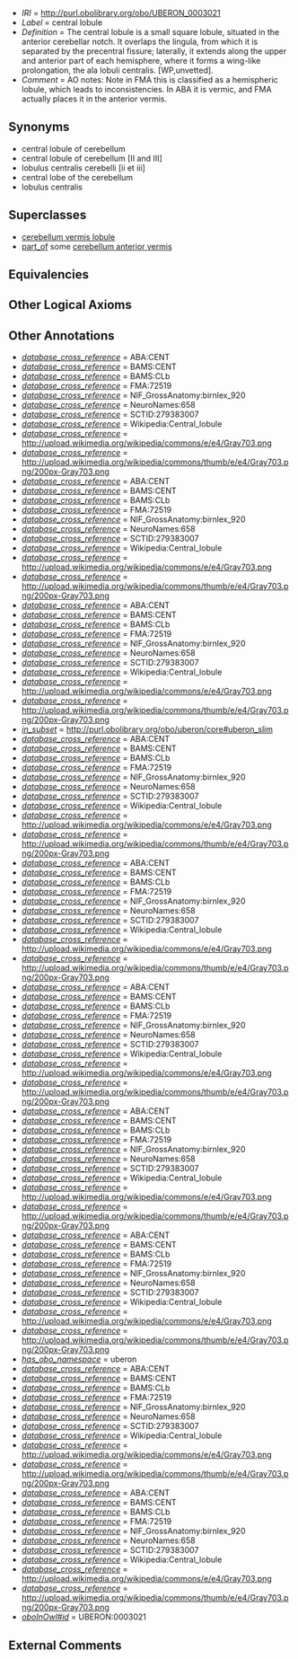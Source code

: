 * *IRI* = http://purl.obolibrary.org/obo/UBERON_0003021
 * *Label* = central lobule
 * *Definition* = The central lobule is a small square lobule, situated in the anterior cerebellar notch. It overlaps the lingula, from which it is separated by the precentral fissure; laterally, it extends along the upper and anterior part of each hemisphere, where it forms a wing-like prolongation, the ala lobuli centralis. [WP,unvetted].
 * *Comment* = AO notes: Note in FMA this is classified as a hemispheric lobule, which leads to inconsistencies. In ABA it is vermic, and FMA actually places it in the anterior vermis.

## Synonyms

 * central lobule of cerebellum
 * central lobule of cerebellum [II and III]
 * lobulus centralis cerebelli [ii et iii]
 * central lobe of the cerebellum
 * lobulus centralis

## Superclasses

 * [cerebellum vermis lobule](../../UBERON/70/UBERON_0004070.md)
 * [part_of](../../BFO/50/BFO_0000050.md) some [cerebellum anterior vermis](../../UBERON/41/UBERON_0003941.md)

## Equivalencies


## Other Logical Axioms


## Other Annotations

 * *[database_cross_reference](../../ef/oboInOwl#hasDbXref.md)* = ABA:CENT
 * *[database_cross_reference](../../ef/oboInOwl#hasDbXref.md)* = BAMS:CENT
 * *[database_cross_reference](../../ef/oboInOwl#hasDbXref.md)* = BAMS:CLb
 * *[database_cross_reference](../../ef/oboInOwl#hasDbXref.md)* = FMA:72519
 * *[database_cross_reference](../../ef/oboInOwl#hasDbXref.md)* = NIF_GrossAnatomy:birnlex_920
 * *[database_cross_reference](../../ef/oboInOwl#hasDbXref.md)* = NeuroNames:658
 * *[database_cross_reference](../../ef/oboInOwl#hasDbXref.md)* = SCTID:279383007
 * *[database_cross_reference](../../ef/oboInOwl#hasDbXref.md)* = Wikipedia:Central_lobule
 * *[database_cross_reference](../../ef/oboInOwl#hasDbXref.md)* = http://upload.wikimedia.org/wikipedia/commons/e/e4/Gray703.png
 * *[database_cross_reference](../../ef/oboInOwl#hasDbXref.md)* = http://upload.wikimedia.org/wikipedia/commons/thumb/e/e4/Gray703.png/200px-Gray703.png
 * *[database_cross_reference](../../ef/oboInOwl#hasDbXref.md)* = ABA:CENT
 * *[database_cross_reference](../../ef/oboInOwl#hasDbXref.md)* = BAMS:CENT
 * *[database_cross_reference](../../ef/oboInOwl#hasDbXref.md)* = BAMS:CLb
 * *[database_cross_reference](../../ef/oboInOwl#hasDbXref.md)* = FMA:72519
 * *[database_cross_reference](../../ef/oboInOwl#hasDbXref.md)* = NIF_GrossAnatomy:birnlex_920
 * *[database_cross_reference](../../ef/oboInOwl#hasDbXref.md)* = NeuroNames:658
 * *[database_cross_reference](../../ef/oboInOwl#hasDbXref.md)* = SCTID:279383007
 * *[database_cross_reference](../../ef/oboInOwl#hasDbXref.md)* = Wikipedia:Central_lobule
 * *[database_cross_reference](../../ef/oboInOwl#hasDbXref.md)* = http://upload.wikimedia.org/wikipedia/commons/e/e4/Gray703.png
 * *[database_cross_reference](../../ef/oboInOwl#hasDbXref.md)* = http://upload.wikimedia.org/wikipedia/commons/thumb/e/e4/Gray703.png/200px-Gray703.png
 * *[database_cross_reference](../../ef/oboInOwl#hasDbXref.md)* = ABA:CENT
 * *[database_cross_reference](../../ef/oboInOwl#hasDbXref.md)* = BAMS:CENT
 * *[database_cross_reference](../../ef/oboInOwl#hasDbXref.md)* = BAMS:CLb
 * *[database_cross_reference](../../ef/oboInOwl#hasDbXref.md)* = FMA:72519
 * *[database_cross_reference](../../ef/oboInOwl#hasDbXref.md)* = NIF_GrossAnatomy:birnlex_920
 * *[database_cross_reference](../../ef/oboInOwl#hasDbXref.md)* = NeuroNames:658
 * *[database_cross_reference](../../ef/oboInOwl#hasDbXref.md)* = SCTID:279383007
 * *[database_cross_reference](../../ef/oboInOwl#hasDbXref.md)* = Wikipedia:Central_lobule
 * *[database_cross_reference](../../ef/oboInOwl#hasDbXref.md)* = http://upload.wikimedia.org/wikipedia/commons/e/e4/Gray703.png
 * *[database_cross_reference](../../ef/oboInOwl#hasDbXref.md)* = http://upload.wikimedia.org/wikipedia/commons/thumb/e/e4/Gray703.png/200px-Gray703.png
 * *[in_subset](../../et/oboInOwl#inSubset.md)* = http://purl.obolibrary.org/obo/uberon/core#uberon_slim
 * *[database_cross_reference](../../ef/oboInOwl#hasDbXref.md)* = ABA:CENT
 * *[database_cross_reference](../../ef/oboInOwl#hasDbXref.md)* = BAMS:CENT
 * *[database_cross_reference](../../ef/oboInOwl#hasDbXref.md)* = BAMS:CLb
 * *[database_cross_reference](../../ef/oboInOwl#hasDbXref.md)* = FMA:72519
 * *[database_cross_reference](../../ef/oboInOwl#hasDbXref.md)* = NIF_GrossAnatomy:birnlex_920
 * *[database_cross_reference](../../ef/oboInOwl#hasDbXref.md)* = NeuroNames:658
 * *[database_cross_reference](../../ef/oboInOwl#hasDbXref.md)* = SCTID:279383007
 * *[database_cross_reference](../../ef/oboInOwl#hasDbXref.md)* = Wikipedia:Central_lobule
 * *[database_cross_reference](../../ef/oboInOwl#hasDbXref.md)* = http://upload.wikimedia.org/wikipedia/commons/e/e4/Gray703.png
 * *[database_cross_reference](../../ef/oboInOwl#hasDbXref.md)* = http://upload.wikimedia.org/wikipedia/commons/thumb/e/e4/Gray703.png/200px-Gray703.png
 * *[database_cross_reference](../../ef/oboInOwl#hasDbXref.md)* = ABA:CENT
 * *[database_cross_reference](../../ef/oboInOwl#hasDbXref.md)* = BAMS:CENT
 * *[database_cross_reference](../../ef/oboInOwl#hasDbXref.md)* = BAMS:CLb
 * *[database_cross_reference](../../ef/oboInOwl#hasDbXref.md)* = FMA:72519
 * *[database_cross_reference](../../ef/oboInOwl#hasDbXref.md)* = NIF_GrossAnatomy:birnlex_920
 * *[database_cross_reference](../../ef/oboInOwl#hasDbXref.md)* = NeuroNames:658
 * *[database_cross_reference](../../ef/oboInOwl#hasDbXref.md)* = SCTID:279383007
 * *[database_cross_reference](../../ef/oboInOwl#hasDbXref.md)* = Wikipedia:Central_lobule
 * *[database_cross_reference](../../ef/oboInOwl#hasDbXref.md)* = http://upload.wikimedia.org/wikipedia/commons/e/e4/Gray703.png
 * *[database_cross_reference](../../ef/oboInOwl#hasDbXref.md)* = http://upload.wikimedia.org/wikipedia/commons/thumb/e/e4/Gray703.png/200px-Gray703.png
 * *[database_cross_reference](../../ef/oboInOwl#hasDbXref.md)* = ABA:CENT
 * *[database_cross_reference](../../ef/oboInOwl#hasDbXref.md)* = BAMS:CENT
 * *[database_cross_reference](../../ef/oboInOwl#hasDbXref.md)* = BAMS:CLb
 * *[database_cross_reference](../../ef/oboInOwl#hasDbXref.md)* = FMA:72519
 * *[database_cross_reference](../../ef/oboInOwl#hasDbXref.md)* = NIF_GrossAnatomy:birnlex_920
 * *[database_cross_reference](../../ef/oboInOwl#hasDbXref.md)* = NeuroNames:658
 * *[database_cross_reference](../../ef/oboInOwl#hasDbXref.md)* = SCTID:279383007
 * *[database_cross_reference](../../ef/oboInOwl#hasDbXref.md)* = Wikipedia:Central_lobule
 * *[database_cross_reference](../../ef/oboInOwl#hasDbXref.md)* = http://upload.wikimedia.org/wikipedia/commons/e/e4/Gray703.png
 * *[database_cross_reference](../../ef/oboInOwl#hasDbXref.md)* = http://upload.wikimedia.org/wikipedia/commons/thumb/e/e4/Gray703.png/200px-Gray703.png
 * *[database_cross_reference](../../ef/oboInOwl#hasDbXref.md)* = ABA:CENT
 * *[database_cross_reference](../../ef/oboInOwl#hasDbXref.md)* = BAMS:CENT
 * *[database_cross_reference](../../ef/oboInOwl#hasDbXref.md)* = BAMS:CLb
 * *[database_cross_reference](../../ef/oboInOwl#hasDbXref.md)* = FMA:72519
 * *[database_cross_reference](../../ef/oboInOwl#hasDbXref.md)* = NIF_GrossAnatomy:birnlex_920
 * *[database_cross_reference](../../ef/oboInOwl#hasDbXref.md)* = NeuroNames:658
 * *[database_cross_reference](../../ef/oboInOwl#hasDbXref.md)* = SCTID:279383007
 * *[database_cross_reference](../../ef/oboInOwl#hasDbXref.md)* = Wikipedia:Central_lobule
 * *[database_cross_reference](../../ef/oboInOwl#hasDbXref.md)* = http://upload.wikimedia.org/wikipedia/commons/e/e4/Gray703.png
 * *[database_cross_reference](../../ef/oboInOwl#hasDbXref.md)* = http://upload.wikimedia.org/wikipedia/commons/thumb/e/e4/Gray703.png/200px-Gray703.png
 * *[database_cross_reference](../../ef/oboInOwl#hasDbXref.md)* = ABA:CENT
 * *[database_cross_reference](../../ef/oboInOwl#hasDbXref.md)* = BAMS:CENT
 * *[database_cross_reference](../../ef/oboInOwl#hasDbXref.md)* = BAMS:CLb
 * *[database_cross_reference](../../ef/oboInOwl#hasDbXref.md)* = FMA:72519
 * *[database_cross_reference](../../ef/oboInOwl#hasDbXref.md)* = NIF_GrossAnatomy:birnlex_920
 * *[database_cross_reference](../../ef/oboInOwl#hasDbXref.md)* = NeuroNames:658
 * *[database_cross_reference](../../ef/oboInOwl#hasDbXref.md)* = SCTID:279383007
 * *[database_cross_reference](../../ef/oboInOwl#hasDbXref.md)* = Wikipedia:Central_lobule
 * *[database_cross_reference](../../ef/oboInOwl#hasDbXref.md)* = http://upload.wikimedia.org/wikipedia/commons/e/e4/Gray703.png
 * *[database_cross_reference](../../ef/oboInOwl#hasDbXref.md)* = http://upload.wikimedia.org/wikipedia/commons/thumb/e/e4/Gray703.png/200px-Gray703.png
 * *[has_obo_namespace](../../ce/oboInOwl#hasOBONamespace.md)* = uberon
 * *[database_cross_reference](../../ef/oboInOwl#hasDbXref.md)* = ABA:CENT
 * *[database_cross_reference](../../ef/oboInOwl#hasDbXref.md)* = BAMS:CENT
 * *[database_cross_reference](../../ef/oboInOwl#hasDbXref.md)* = BAMS:CLb
 * *[database_cross_reference](../../ef/oboInOwl#hasDbXref.md)* = FMA:72519
 * *[database_cross_reference](../../ef/oboInOwl#hasDbXref.md)* = NIF_GrossAnatomy:birnlex_920
 * *[database_cross_reference](../../ef/oboInOwl#hasDbXref.md)* = NeuroNames:658
 * *[database_cross_reference](../../ef/oboInOwl#hasDbXref.md)* = SCTID:279383007
 * *[database_cross_reference](../../ef/oboInOwl#hasDbXref.md)* = Wikipedia:Central_lobule
 * *[database_cross_reference](../../ef/oboInOwl#hasDbXref.md)* = http://upload.wikimedia.org/wikipedia/commons/e/e4/Gray703.png
 * *[database_cross_reference](../../ef/oboInOwl#hasDbXref.md)* = http://upload.wikimedia.org/wikipedia/commons/thumb/e/e4/Gray703.png/200px-Gray703.png
 * *[database_cross_reference](../../ef/oboInOwl#hasDbXref.md)* = ABA:CENT
 * *[database_cross_reference](../../ef/oboInOwl#hasDbXref.md)* = BAMS:CENT
 * *[database_cross_reference](../../ef/oboInOwl#hasDbXref.md)* = BAMS:CLb
 * *[database_cross_reference](../../ef/oboInOwl#hasDbXref.md)* = FMA:72519
 * *[database_cross_reference](../../ef/oboInOwl#hasDbXref.md)* = NIF_GrossAnatomy:birnlex_920
 * *[database_cross_reference](../../ef/oboInOwl#hasDbXref.md)* = NeuroNames:658
 * *[database_cross_reference](../../ef/oboInOwl#hasDbXref.md)* = SCTID:279383007
 * *[database_cross_reference](../../ef/oboInOwl#hasDbXref.md)* = Wikipedia:Central_lobule
 * *[database_cross_reference](../../ef/oboInOwl#hasDbXref.md)* = http://upload.wikimedia.org/wikipedia/commons/e/e4/Gray703.png
 * *[database_cross_reference](../../ef/oboInOwl#hasDbXref.md)* = http://upload.wikimedia.org/wikipedia/commons/thumb/e/e4/Gray703.png/200px-Gray703.png
 * *[oboInOwl#id](../../id/oboInOwl#id.md)* = UBERON:0003021

## External Comments

